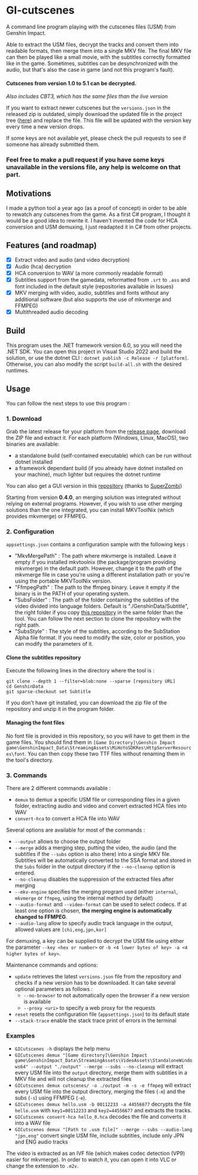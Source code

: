 ﻿# GI-cutscenes

A command line program playing with the cutscenes files (USM) from Genshin Impact.

Able to extract the USM files, decrypt the tracks and convert them into readable formats, then merge them into a single MKV file.
The final MKV file can then be played like a small movie, with the subtitles correctly formatted like in the game.
Sometimes, subtitles can be desynchronized with the audio, but that's also the case in game (and not this program's fault).

#### Cutscenes from version 1.0 to 5.1 can be decrypted.

_Also includes CBT3, which has the same files than the live version_

If you want to extract newer cutscenes but the `versions.json` in the released zip is outdated, simply download the updated file in the project tree ([here](https://raw.githubusercontent.com/ToaHartor/GI-cutscenes/main/versions.json)) and replace the file.
This file will be updated with the version key every time a new version drops.

If some keys are not available yet, please check the pull requests to see if someone has already submitted them.

### Feel free to make a pull request if you have some keys unavailable in the versions file, any help is welcome on that part.

## Motivations

I made a python tool a year ago (as a proof of concept) in order to be able to rewatch any cutscenes from the game.
As a first C# program, I thought it would be a good idea to rewrite it. I haven't invented the code for HCA conversion and USM demuxing, I just readapted it in C# from other projects.

## Features (and roadmap)

- [x] Extract video and audio (and video decryption)
- [x] Audio (hca) decryption
- [x] HCA conversion to WAV (a more commonly readable format)
- [x] Subtitles support from the gamedata, reformatted from `.srt` to `.ass` and font included in the default style (repositories available in Issues)
- [x] MKV merging with video, audio, subtitles and fonts without any additional software (but also supports the use of mkvmerge and FFMPEG)
- [x] Multithreaded audio decoding

## Build

This program uses the .NET framework version 6.0, so you will need the .NET SDK.
You can open this project in Visual Studio 2022 and build the solution, or use the dotnet CLI : `dotnet publish -c Release -r [platform]`.
Otherwise, you can also modify the script `build-all.sh` with the desired runtimes.

## Usage

You can follow the next steps to use this program :

### 1. Download

Grab the latest release for your platform from the [release page](https://github.com/ToaHartor/GI-cutscenes/releases/latest), download the ZIP file and extract it.
For each platform (Windows, Linux, MacOS), two binaries are available:

- a standalone build (self-contained executable) which can be run without dotnet installed
- a framework dependant build (if you already have dotnet installed on your machine), much lighter but requires the dotnet runtime

You can also get a GUI version in this [repository](https://github.com/SuperZombi/GICutscenesUI) (thanks to [SuperZombi](https://github.com/SuperZombi))

Starting from version **0.4.0**, an merging solution was integrated without relying on external programs.
However, if you wish to use other merging solutions than the one integrated, you can install MKVToolNix (which provides mkvmerge) or FFMPEG.

### 2. Configuration

`appsettings.json` contains a configuration sample with the following keys :

- "MkvMergePath" : The path where mkvmerge is installed. Leave it empty if you installed mkvtoolnix (the package/program providing mkvmerge) in the default path. However, change it to the path of the mkvmerge file in case you're using a different installation path or you're using the portable MKVToolNix version.
- "FfmpegPath" : The path to the ffmpeg binary. Leave it empty if the binary is in the PATH of your operating system.
- "SubsFolder" : The path of the folder containing the subtitles of the video divided into language folders. Default is "./GenshinData/Subtitle", the right folder if you copy [this repository](https://gitlab.com/Dimbreath/AnimeGameData) in the same folder than the tool. You can follow the next section to clone the repository with the right path.
- "SubsStyle" : The style of the subtitles, according to the SubStation Alpha file format. If you need to modify the size, color or position, you can modify the parameters of it.

#### Clone the subtitles repository

Execute the following lines in the directory where the tool is :

```
git clone --depth 1 --filter=blob:none --sparse [repository URL]
cd GenshinData
git sparse-checkout set Subtitle
```

If you don't have git installed, you can download the zip file of the repository and unzip it in the program folder.

#### Managing the font files

No font file is provided in this repository, so you will have to get them in the game files.
You should find them in `[Game Directory]\Genshin Impact game\GenshinImpact_Data\StreamingAssets\MiHoYoSDKRes\HttpServerResources\font`.
You can then copy these two TTF files without renaming them in the tool's directory.

### 3. Commands

There are 2 different commands available :

- `demux` to demux a specific USM file or corresponding files in a given folder, extracting audio and video and convert extracted HCA files into WAV
- `convert-hca` to convert a HCA file into WAV

Several options are available for most of the commands :

- `--output` allows to choose the output folder
- `--merge` adds a merging step, putting the video, the audio (and the subtitles if the `--subs` option is also there) into a single MKV file. Subtitles will be automatically converted to the SSA format and stored in the `Subs` folder in the output directory if the `--no-cleanup` option is entered.
- `--no-cleanup` disables the suppression of the extracted files after merging
- `--mkv-engine` specifies the merging program used (either `internal`, `mkvmerge` or `ffmpeg`, using the internal method by default)
- `--audio-format` and `--video-format` can be used to select codecs. If at least one option is chosen, **the merging engine is automatically changed to FFMPEG**.
- `--audio-lang` allow to specify audio track language in the output, allowed values are `[chi,eng,jpn,kor]`

For demuxing, a key can be supplied to decrypt the USM file using either the parameter `--key <hex or number>` or `-b <4 lower bytes of key> -a <4 higher bytes of key>`.

Maintenance commands and options:

- `update` retrieves the latest `versions.json` file from the repository and checks if a new version has to be downloaded. It can take several optional parameters as follows :
  - `--no-browser` to not automatically open the browser if a new version is available
  - `--proxy <uri>` to specify a web proxy for the requests
- `reset` resets the configuration file (`appsettings.json`) to its default state
- `--stack-trace` enable the stack trace print of errors in the terminal

### Examples

- `GICutscenes -h` displays the help menu
- `GICutscenes demux "[Game directory]\Genshin Impact game\GenshinImpact_Data\StreamingAssets\VideoAssets\StandaloneWindows64" --output "./output" --merge --subs --no-cleanup` will extract every USM file into the `output` directory, merge them with subtitles in a MKV file and will not cleanup the extracted files
- `GICutscenes demux cutscenes/ -o ./output -m -s -e ffmpeg` will extract every USM file into the output directory, merging the files (`-m`) and the subs (`-s`) using FFMPEG (`-e`).
- `GICutscenes demux hello.usm -b 00112233 -a 44556677` decrypts the file `hello.usm` with `key1=00112233` and `key2=44556677` and extracts the tracks.
- `GICutscenes convert-hca hello_0.hca` decodes the file and converts it into a WAV file
- `GICutscenes demux "[Path to .usm file]" --merge --subs --audio-lang "jpn,eng"` convert single USM file, include subtitles, include only JPN and ENG audio tracks

The video is extracted as an IVF file (which makes codec detection (VP9) easier for mkvmerge). In order to watch it, you can open it into VLC or change the extension to `.m2v`.

